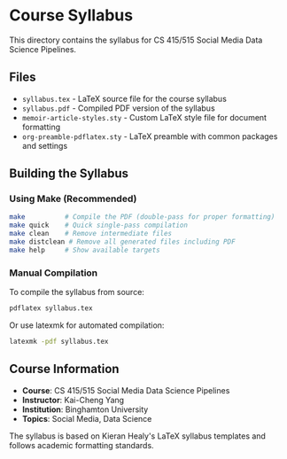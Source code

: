 # Course Syllabus

This directory contains the syllabus for CS 415/515 Social Media Data Science Pipelines.

## Files

- `syllabus.tex` - LaTeX source file for the course syllabus
- `syllabus.pdf` - Compiled PDF version of the syllabus
- `memoir-article-styles.sty` - Custom LaTeX style file for document formatting
- `org-preamble-pdflatex.sty` - LaTeX preamble with common packages and settings

## Building the Syllabus

### Using Make (Recommended)

```bash
make          # Compile the PDF (double-pass for proper formatting)
make quick    # Quick single-pass compilation
make clean    # Remove intermediate files
make distclean # Remove all generated files including PDF
make help     # Show available targets
```

### Manual Compilation

To compile the syllabus from source:

```bash
pdflatex syllabus.tex
```

Or use latexmk for automated compilation:

```bash
latexmk -pdf syllabus.tex
```

## Course Information

- **Course**: CS 415/515 Social Media Data Science Pipelines
- **Instructor**: Kai-Cheng Yang
- **Institution**: Binghamton University
- **Topics**: Social Media, Data Science

The syllabus is based on Kieran Healy's LaTeX syllabus templates and follows academic formatting standards.